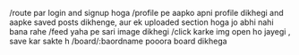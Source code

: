 /route par login and signup hoga
/profile pe aapko apni profile dikhegi and aapke saved posts dikhenge, aur ek uploaded section hoga jo abhi nahi bana rahe
/feed yaha pe sari image dikhegi
/click karke img open ho jayegi , save kar sakte h
/board/:baordname pooora board dikhega



